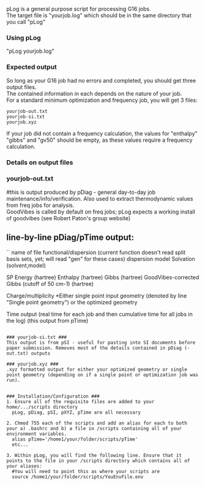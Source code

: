 pLog is a general purpose script for processing G16 jobs.  
The target file is "yourjob.log" which should be in the same directory that you call "pLog" 

### Using pLog ###
"pLog yourjob.log" 

### Expected output ### 
So long as your G16 job had no errors and completed, you should get three output files.  
The contained information in each depends on the nature of your job.  
For a standard minimum optimization and frequency job, you will get 3 files:
```
yourjob-out.txt
yourjob-si.txt
yourjob.xyz
```
If your job did not contain a frequency calculation, the values for "enthalpy" "gibbs" and "gv50" should be empty, as these values require a frequency calculation. 

### Details on output files ###
### yourjob-out.txt ###
#this is output produced by pDiag - general day-to-day job maintenance/info/verification. Also used to extract thermodynamic values from freq jobs for analysis.  
GoodVibes is called by default on freq jobs; pLog expects a working install of goodvibes (see Robert Paton's group website)

## line-by-line pDiag/pTime output:  ##
``
name of file
functional/dispersion (current function doesn't read split basis sets, yet; will read "gen" for these cases)
dispersion model
Solvation (solvent,model)

SP Energy (hartree)
Enthalpy (hartree)
Gibbs (hartree)
GoodVibes-corrected Gibbs (cutoff of 50 cm-1) (hartree)

Charge/multiplicity
*Either single point input geometry (denoted by line "Single point geometry") or the optimized geometry 

Time output (real time for each job and then cumulative time for all jobs in the log) (this output from pTime)
```

### yourjob-si.txt ###
This output is from pSI - useful for pasting into SI documents before paper submission. Removes most of the details contained in pDiag (-out.txt) outputs

### yourjob.xyz ###
.xyz formatted output for either your optimized geometry or single point geometry (depending on if a single point or optimization job was run). 


### Installation/Configuration ###
1. Ensure all of the requisite files are added to your home/.../scripts directory
  pLog, pDiag, pSI, pXYZ, pTime are all necessary 
  
2. Chmod 755 each of the scripts and add an alias for each to both your a) .bashrc and b) a file in /scripts containing all of your environment variables. 
  alias pTime='/home1/your/folder/scripts/pTime'
  etc...
  
3. Within pLog, you will find the following line. Ensure that it points to the file in your /scripts directory which contains all of your aliases:
  #You will need to point this as where your scripts are
  source /home1/your/folder/scripts/YouEnvFile.env
